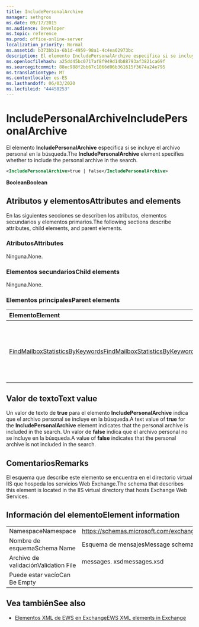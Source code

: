 ```yaml
---
title: IncludePersonalArchive
manager: sethgros
ms.date: 09/17/2015
ms.audience: Developer
ms.topic: reference
ms.prod: office-online-server
localization_priority: Normal
ms.assetid: b373bb1a-6b1d-4959-98a1-4c4ea62973bc
description: El elemento IncludePersonalArchive especifica si se incluye el archivo personal en la búsqueda.
ms.openlocfilehash: a25dd45bc0717af8f949d14b88793af3821ca69f
ms.sourcegitcommit: 88ec988f2bb67c1866d06b361615f3674a24e795
ms.translationtype: MT
ms.contentlocale: es-ES
ms.lasthandoff: 06/03/2020
ms.locfileid: "44458253"
---
```

# <a name="includepersonalarchive"></a><span data-ttu-id="5359c-103">IncludePersonalArchive</span><span class="sxs-lookup"><span data-stu-id="5359c-103">IncludePersonalArchive</span></span>

<span data-ttu-id="5359c-104">El elemento **IncludePersonalArchive** especifica si se incluye el archivo personal en la búsqueda.</span><span class="sxs-lookup"><span data-stu-id="5359c-104">The **IncludePersonalArchive** element specifies whether to include the personal archive in the search.</span></span> 
  
```XML
<IncludePersonalArchive>true | false</IncludePersonalArchive>
```

 <span data-ttu-id="5359c-105">**Boolean**</span><span class="sxs-lookup"><span data-stu-id="5359c-105">**Boolean**</span></span>
## <a name="attributes-and-elements"></a><span data-ttu-id="5359c-106">Atributos y elementos</span><span class="sxs-lookup"><span data-stu-id="5359c-106">Attributes and elements</span></span>

<span data-ttu-id="5359c-107">En las siguientes secciones se describen los atributos, elementos secundarios y elementos primarios.</span><span class="sxs-lookup"><span data-stu-id="5359c-107">The following sections describe attributes, child elements, and parent elements.</span></span>
  
### <a name="attributes"></a><span data-ttu-id="5359c-108">Atributos</span><span class="sxs-lookup"><span data-stu-id="5359c-108">Attributes</span></span>

<span data-ttu-id="5359c-109">Ninguna.</span><span class="sxs-lookup"><span data-stu-id="5359c-109">None.</span></span>
  
### <a name="child-elements"></a><span data-ttu-id="5359c-110">Elementos secundarios</span><span class="sxs-lookup"><span data-stu-id="5359c-110">Child elements</span></span>

<span data-ttu-id="5359c-111">Ninguna.</span><span class="sxs-lookup"><span data-stu-id="5359c-111">None.</span></span>
  
### <a name="parent-elements"></a><span data-ttu-id="5359c-112">Elementos principales</span><span class="sxs-lookup"><span data-stu-id="5359c-112">Parent elements</span></span>

|<span data-ttu-id="5359c-113">**Elemento**</span><span class="sxs-lookup"><span data-stu-id="5359c-113">**Element**</span></span>|<span data-ttu-id="5359c-114">**Descripción**</span><span class="sxs-lookup"><span data-stu-id="5359c-114">**Description**</span></span>|
|:-----|:-----|
|[<span data-ttu-id="5359c-115">FindMailboxStatisticsByKeywords</span><span class="sxs-lookup"><span data-stu-id="5359c-115">FindMailboxStatisticsByKeywords</span></span>](findmailboxstatisticsbykeywords.md) <br/> |<span data-ttu-id="5359c-116">Especifica una solicitud para buscar estadísticas de buzón por palabra clave.</span><span class="sxs-lookup"><span data-stu-id="5359c-116">Specifies a request to search for mailbox statistics by keyword.</span></span>  <br/> |
   
## <a name="text-value"></a><span data-ttu-id="5359c-117">Valor de texto</span><span class="sxs-lookup"><span data-stu-id="5359c-117">Text value</span></span>

<span data-ttu-id="5359c-118">Un valor de texto de **true** para el elemento **IncludePersonalArchive** indica que el archivo personal se incluye en la búsqueda.</span><span class="sxs-lookup"><span data-stu-id="5359c-118">A text value of **true** for the **IncludePersonalArchive** element indicates that the personal archive is included in the search.</span></span> <span data-ttu-id="5359c-119">Un valor de **false** indica que el archivo personal no se incluye en la búsqueda.</span><span class="sxs-lookup"><span data-stu-id="5359c-119">A value of **false** indicates that the personal archive is not included in the search.</span></span> 
  
## <a name="remarks"></a><span data-ttu-id="5359c-120">Comentarios</span><span class="sxs-lookup"><span data-stu-id="5359c-120">Remarks</span></span>

<span data-ttu-id="5359c-121">El esquema que describe este elemento se encuentra en el directorio virtual IIS que hospeda los servicios Web Exchange.</span><span class="sxs-lookup"><span data-stu-id="5359c-121">The schema that describes this element is located in the IIS virtual directory that hosts Exchange Web Services.</span></span>
  
## <a name="element-information"></a><span data-ttu-id="5359c-122">Información del elemento</span><span class="sxs-lookup"><span data-stu-id="5359c-122">Element information</span></span>

|||
|:-----|:-----|
|<span data-ttu-id="5359c-123">Namespace</span><span class="sxs-lookup"><span data-stu-id="5359c-123">Namespace</span></span>  <br/> |https://schemas.microsoft.com/exchange/services/2006/messages  <br/> |
|<span data-ttu-id="5359c-124">Nombre de esquema</span><span class="sxs-lookup"><span data-stu-id="5359c-124">Schema Name</span></span>  <br/> |<span data-ttu-id="5359c-125">Esquema de mensajes</span><span class="sxs-lookup"><span data-stu-id="5359c-125">Message schema</span></span>  <br/> |
|<span data-ttu-id="5359c-126">Archivo de validación</span><span class="sxs-lookup"><span data-stu-id="5359c-126">Validation File</span></span>  <br/> |<span data-ttu-id="5359c-127">messages. xsd</span><span class="sxs-lookup"><span data-stu-id="5359c-127">messages.xsd</span></span>  <br/> |
|<span data-ttu-id="5359c-128">Puede estar vacío</span><span class="sxs-lookup"><span data-stu-id="5359c-128">Can Be Empty</span></span>  <br/> ||
   
## <a name="see-also"></a><span data-ttu-id="5359c-129">Vea también</span><span class="sxs-lookup"><span data-stu-id="5359c-129">See also</span></span>



- [<span data-ttu-id="5359c-130">Elementos XML de EWS en Exchange</span><span class="sxs-lookup"><span data-stu-id="5359c-130">EWS XML elements in Exchange</span></span>](ews-xml-elements-in-exchange.md)

